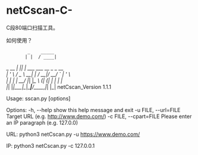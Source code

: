 # netCscan-C-
C段80端口扫描工具。

如何使用？

            _    _____                                                                                                                                                              
           | |  / ____|                                                                                                                                                             
 _ __   ___| |_| |     ___  ___ __ _ _ __                                                                                                                                           
| '_ \ / _ \ __| |    / __|/ __/ _` | '_ \                                                                                                                                          
| | | |  __/ |_| |____\__ \ (_| (_| | | | |                                                                                                                                         
|_| |_|\___|\__|\_____|___/\___\__,_|_| |_|     netCscan_Version 1.1.1                                                                                                              
                                                                                                                                                                                    
                                                                                                                                                                                    
Usage: sscan.py [options]

Options:
  -h, --help            show this help message and exit
  -u FILE, --url=FILE   Target URL (e.g. http://www.demo.com/)
  -c FILE, --cpart=FILE
                        Please enter an IP paragraph (e.g. 127.0.0)

URL:
python3 netCscan.py -u https://www.demo.com/

IP:
python3 netCscan.py -c 127.0.0.1

